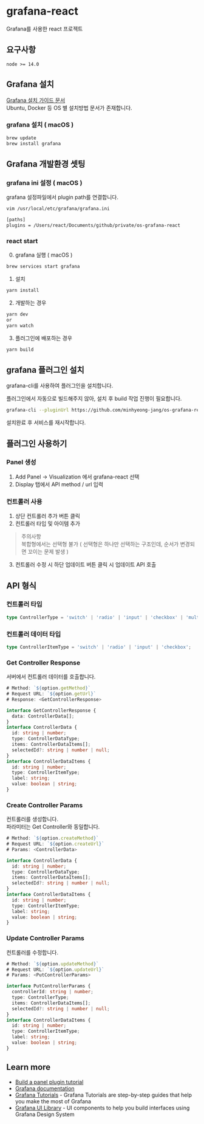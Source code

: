 # grafana-react

Grafana를 사용한 react 프로젝트

## 요구사항

```
node >= 14.0
```

## Grafana 설치

[Grafana 설치 가이드 문서](https://grafana.com/docs/grafana/latest/installation/requirements/)  
Ubuntu, Docker 등 OS 별 설치방법 문서가 존재합니다.

### grafana 설치 ( macOS )

```bash
brew update
brew install grafana
```

## Grafana 개발환경 셋팅

### grafana ini 설정 ( macOS )

grafana 설정파일에서 plugin path를 연결합니다.

```bash
vim /usr/local/etc/grafana/grafana.ini

[paths]
plugins = /Users/react/Documents/github/private/os-grafana-react
```

### react start

0. grafana 실행 ( macOS )

```bash
brew services start grafana
```

1. 설치

```bash
yarn install
```

2. 개발하는 경우

```bash
yarn dev
or
yarn watch
```

3. 플러그인에 배포하는 경우

```bash
yarn build
```

## grafana 플러그인 설치

grafana-cli를 사용하여 플러그인을 설치합니다.

플러그인에서 자동으로 빌드해주지 않아, 설치 후 build 작업 진행이 필요합니다.

```bash
grafana-cli --pluginUrl https://github.com/minhyeong-jang/os-grafana-react/archive/main.zip plugins install grafana-react
```

설치완료 후 서비스를 재시작합니다.

## 플러그인 사용하기

### Panel 생성

1. Add Panel -> Visualization 에서 grafana-react 선택
2. Display 탭에서 API method / url 입력

### 컨트롤러 사용

1. 상단 컨트롤러 추가 버튼 클릭
2. 컨트롤러 타입 및 아이템 추가

> 주의사항  
> 복합형에서는 선택형 불가 ( 선택형은 하나만 선택하는 구조인데, 순서가 변경되면 꼬이는 문제 발생 )

3. 컨트롤러 수정 시 하단 업데이트 버튼 클릭 시 업데이트 API 호출

## API 형식

### 컨트롤러 타입

```ts
type ControllerType = 'switch' | 'radio' | 'input' | 'checkbox' | 'multiple';
```

### 컨트롤러 데이터 타입

```ts
type ControllerItemType = 'switch' | 'radio' | 'input' | 'checkbox';
```

### Get Controller Response

서버에서 컨트롤러 데이터를 호출합니다.

```js
# Method: `${option.getMethod}`
# Request URL: `${option.getUrl}`
# Response: <GetControllerResponse>
```

```ts
interface GetControllerResponse {
  data: ControllerData[];
}
interface ControllerData {
  id: string | number;
  type: ControllerDataType;
  items: ControllerDataItems[];
  selectedId?: string | number | null;
}
interface ControllerDataItems {
  id: string | number;
  type: ControllerItemType;
  label: string;
  value: boolean | string;
}
```

### Create Controller Params

컨트롤러를 생성합니다.  
파라미터는 Get Controller와 동일합니다.

```js
# Method: `${option.createMethod}`
# Request URL: `${option.createUrl}`
# Params: <ControllerData>
```

```ts
interface ControllerData {
  id: string | number;
  type: ControllerDataType;
  items: ControllerDataItems[];
  selectedId?: string | number | null;
}
interface ControllerDataItems {
  id: string | number;
  type: ControllerItemType;
  label: string;
  value: boolean | string;
}
```

### Update Controller Params

컨트롤러를 수정합니다.

```js
# Method: `${option.updateMethod}`
# Request URL: `${option.updateUrl}`
# Params: <PutControllerParams>
```

```ts
interface PutControllerParams {
  controllerId: string | number;
  type: ControllerType;
  items: ControllerDataItems[];
  selectedId?: string | number | null;
}
interface ControllerDataItems {
  id: string | number;
  type: ControllerItemType;
  label: string;
  value: boolean | string;
}
```

<!-- ### Delete Controller

컨트롤러를 삭제합니다.

```js
# Method : `${option.deleteMethod}`
# Request URL: `${option.deleteUrl}/${controllerId}`
``` -->

## Learn more

- [Build a panel plugin tutorial](https://grafana.com/tutorials/build-a-panel-plugin)
- [Grafana documentation](https://grafana.com/docs/)
- [Grafana Tutorials](https://grafana.com/tutorials/) - Grafana Tutorials are step-by-step guides that help you make the most of Grafana
- [Grafana UI Library](https://developers.grafana.com/ui) - UI components to help you build interfaces using Grafana Design System
